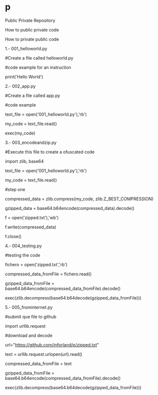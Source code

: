# p
Public Private Repository

How to public private code

How to private public code

1.- 001_helloworld.py

#Create a file called helloworld.py

#code example for an instruction

print('Hello World')

2.- 002_app.py

#Create a file called app.py

#code example 

text_file = open('001_helloworld.py'),'rb')

my_code = text_file.read()

exec(my_code)

3.- 003_encodeandzip.py

#Execute this file to create a ofuscated code

import zlib, base64

text_file = open('001_helloworld.py'),'rb')

my_code = text_file.read()

#step one

compressed_data = zlib.compress(my_code, zlib.Z_BEST_COMPRESSION)

gzipped_data = base64.b64encode(compressed_data).decode()

f = open('zipped.txt'),'wb')

f.write(compressed_data)

f.close()


4.- 004_testing.py

#testing the code

fichero = open('zipped.txt','rb')

compressed_data_fromFile = fichero.read()

gzipped_data_fromFile = base64.b64encode(compressed_data_fromFile).decode()

exec(zlib.decompress(base64.b64decode(gzipped_data_fromFile)))


5.- 005_frominternet.py 

#submit que file to github

import urllib.request

#download and decode

url="https://github.com/inforland/p/zipped.txt"

text = urllib.request.urlopen(url).read()

compressed_data_fromFile = text

gzipped_data_fromFile = base64.b64encode(compressed_data_fromFile).decode()

exec(zlib.decompress(base64.b64decode(gzipped_data_fromFile)))

